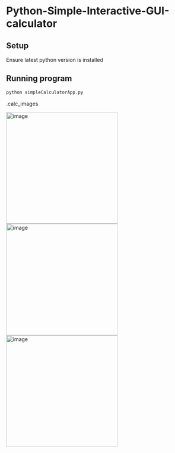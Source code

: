 # Python-Simple-Interactive-GUI-calculator

## Setup

Ensure latest python version is installed


## Running program

```bash
python simpleCalculatorApp.py
```
.calc_images

<style>
  img {
    alt: image;
    width: 300px;
    height: 300px;
    display: block
  }
</style>

<div class="calc_images">
<img src="https://github.com/Keshav-Narula/Calculator-GUI-Python/assets/115445686/08fe263f-6b39-4e1e-8593-87526f8d7b79" alt="image"/>
<img src="https://github.com/Keshav-Narula/Calculator-GUI-Python/assets/115445686/a1bb7da1-3ab1-4631-8e4f-2fa7e857915a" alt="image"/>
<img src="https://github.com/Keshav-Narula/Calculator-GUI-Python/assets/115445686/3a58233d-db81-4d9a-94d7-ec2e63ea4b0c" alt="image"/>
</div>
